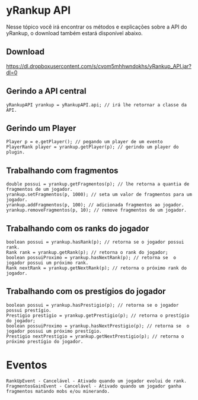 # yRankup API

Nesse tópico você irá encontrar os métodos e explicações sobre a API do yRankup, o download também estará disponível abaixo.


## Download

https://dl.dropboxusercontent.com/s/cvom5mhhwndokhs/yRankup_API.jar?dl=0


## Gerindo a API central

    yRankupAPI yrankup = yRankupAPI.api; // irá lhe retornar a classe da API.

## Gerindo um Player

    Player p = e.getPlayer(); // pegando um player de um evento
    PlayerRank player = yrankup.getPlayer(p); // gerindo um player do plugin.

## Trabalhando com fragmentos

    double possui = yrankup.getFragmentos(p); // lhe retorna a quantia de fragmentos de um jogador.
    yrankup.setFragmentos(p, 1000); // seta um valor de fragmentos para um jogador.
    yrankup.addFragmentos(p, 100); // adicionada fragmentos ao jogador.
    yrankup.removeFragmentos(p, 10); // remove fragmentos de um jogador.

## Trabalhando com os ranks do jogador

    boolean possui = yrankup.hasRank(p); // retorna se o jogador possui rank.
    Rank rank = yrankup.getRank(p); // retorna o rank do jogador;
    boolean possuiProximo = yrankup.hasNextRank(p); // retorna se  o jogador possui um próximo rank.
    Rank nextRank = yrankup.getNextRank(p); // retorna o próximo rank do jogador.

## Trabalhando com os prestígios do jogador

    boolean possui = yrankup.hasPrestigio(p); // retorna se o jogador possui prestígio.
    Prestigio prestigio = yrankup.getPrestigio(p); // retorna o prestígio do jogador;
    boolean possuiProximo = yrankup.hasNextPrestigio(p); // retorna se  o jogador possui um próximo prestígio.
    Prestigio nextPrestigio = yrankup.getNextPrestigio(p); // retorna o próximo prestígio do jogador.

# Eventos

    RankUpEvent - Cancelável - Ativado quando um jogador evolui de rank.
    FragmentosGainEvent - Cancelável - Ativado quando um jogador ganha fragmentos matando mobs e/ou minerando.
